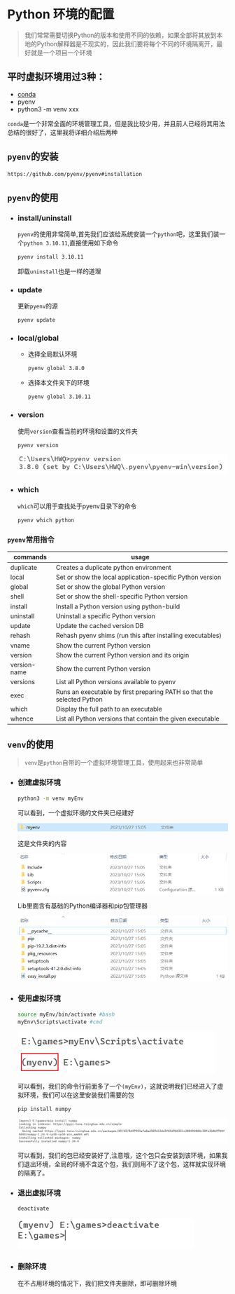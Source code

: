 # Python 环境的配置
> 我们常常需要切换Python的版本和使用不同的依赖，如果全部将其放到本地的Python解释器是不现实的，因此我们要将每个不同的环境隔离开，最好就是一个项目一个环境

## 平时虚拟环境用过3种：
* [conda](https://zhuanlan.zhihu.com/p/638540652)
* pyenv
* python3 -m venv xxx
  
`conda`是一个非常全面的环境管理工具，但是我比较少用，并且前人已经将其用法总结的很好了，这里我将详细介绍后两种
## `pyenv`的安装
```cmd
https://github.com/pyenv/pyenv#installation
```

## `pyenv`的使用

* ### install/uninstall
     `pyenv`的使用非常简单,首先我们应该给系统安装一个`python`吧，这里我们装一个`python 3.10.11`,直接使用如下命令  
    
    ```cmd 
    pyenv install 3.10.11 
    ```
    卸载`uninstall`也是一样的道理
* ### update
    更新`pyenv`的源
    ```cmd  
    pyenv update
    ```
* ### local/global
  - 选择全局默认环境
    ```cmd
    pyenv global 3.8.0 
    ```
  - 选择本文件夹下的环境
    ```cmd
    pyenv global 3.10.11
    ```
* ### version
  使用`version`查看当前的环境和设置的文件夹
  ```cmd 
  pyenv version
  ```
  ![env1](./img/env_version.png)
* ### which
    `which`可以用于查找处于pyenv目录下的命令
    ```cmd
    pyenv which python
    ```
### `pyenv`常用指令
|commands|usage|
|----|----|
|duplicate|Creates a duplicate python environment|
|local|Set or show the local application-specific Python version|
|global|Set or show the global Python version|
|shell|Set or show the shell-specific Python version|
|install|Install a Python version using python-build|
|uninstall|Uninstall a specific Python version|
|update|Update the cached version DB|
|rehash|Rehash pyenv shims (run this after installing executables)|
|vname|Show the current Python version|
|version|Show the current Python version and its origin|
|version-name|Show the current Python version|
|versions|List all Python versions available to pyenv|
|exec|Runs an executable by first preparing PATH so that the selected Python|
|which|Display the full path to an executable|
|whence|List all Python versions that contain the given executable|

## `venv`的使用
> `venv`是`python`自带的一个虚拟环境管理工具，使用起来也非常简单
* ### 创建虚拟环境
    ```cmd
    python3 -m venv myEnv
    ```
    可以看到，一个虚拟环境的文件夹已经建好

    ![venv1](./img/venv-create1.png)

    这是文件夹的内容

    ![venv1](./img/venv-create.png)

    Lib里面含有基础的Python编译器和pip包管理器

    ![venv1](./img/venv-create2.png)
  
* ### 使用虚拟环境
    ```bash
    source myEnv/bin/activate #bash
    myEnv\Scripts\activate #cmd
    ```

    ![venv1](./img/venv-use.png)

    可以看到，我们的命令行前面多了一个`(myEnv)`，这就说明我们已经进入了虚拟环境，我们可以在这里安装我们需要的包

    ```cmd
    pip install numpy
    ```

    ![venv1](./img/venv-use2.png)
    
    可以看到，我们的包已经安装好了,注意哦，这个包只会安装到该环境，如果我们退出环境，全局的环境不含这个包，我们则用不了这个包，这样就实现环境的隔离了。

* ### 退出虚拟环境
    ```cmd
    deactivate
    ```
    ![venv1](./img/venv-exit.png)

* ### 删除环境
    在不占用环境的情况下，我们把文件夹删除，即可删除环境
  